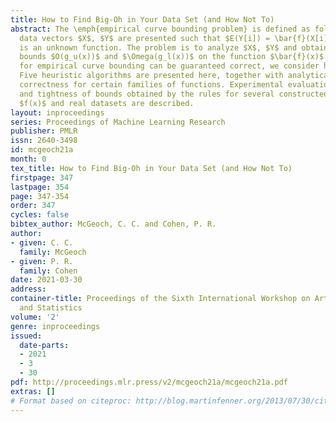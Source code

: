 ```yaml
---
title: How to Find Big-Oh in Your Data Set (and How Not To)
abstract: The \emph{empirical curve bounding problem} is defined as follows. Suppose
  data vectors $X$, $Y$ are presented such that $E(Y[i]) = \bar{f}(X[i])$ where $\bar{f}(x)$
  is an unknown function. The problem is to analyze $X$, $Y$ and obtain complexity
  bounds $O(g_u(x))$ and $\Omega(g_l(x))$ on the function $\bar{f}(x)$. As no algorithm
  for empirical curve bounding can be guaranteed correct, we consider heuristics.
  Five heuristic algorithms are presented here, together with analytical results guaranteeing
  correctness for certain families of functions. Experimental evaluations of the correctness
  and tightness of bounds obtained by the rules for several constructed functions
  $f(x)$ and real datasets are described.
layout: inproceedings
series: Proceedings of Machine Learning Research
publisher: PMLR
issn: 2640-3498
id: mcgeoch21a
month: 0
tex_title: How to Find Big-Oh in Your Data Set (and How Not To)
firstpage: 347
lastpage: 354
page: 347-354
order: 347
cycles: false
bibtex_author: McGeoch, C. C. and Cohen, P. R.
author:
- given: C. C.
  family: McGeoch
- given: P. R.
  family: Cohen
date: 2021-03-30
address:
container-title: Proceedings of the Sixth International Workshop on Artificial Intelligence
  and Statistics
volume: '2'
genre: inproceedings
issued:
  date-parts:
  - 2021
  - 3
  - 30
pdf: http://proceedings.mlr.press/v2/mcgeoch21a/mcgeoch21a.pdf
extras: []
# Format based on citeproc: http://blog.martinfenner.org/2013/07/30/citeproc-yaml-for-bibliographies/
---
```

